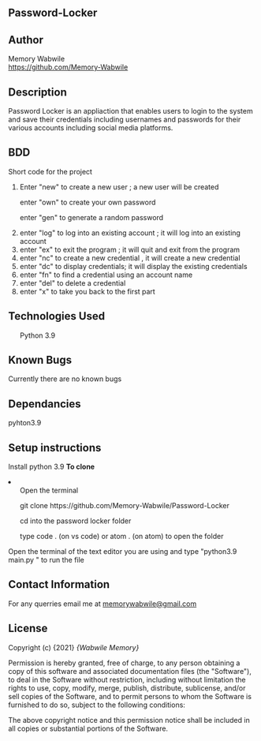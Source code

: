 ## Password-Locker

## Author
Memory Wabwile<br>
 https://github.com/Memory-Wabwile

## Description
Password Locker is an appliaction that enables users to login to the system and save their credentials including usernames and passwords for their various accounts including social media platforms.

## BDD

Short code for the project

1. Enter "new" to create a new user ; a new user will be created </br>

<ul>enter "own" to create your own password</ul>
<ul>enter "gen" to generate a random password</ul>

2. enter "log" to log into an existing account ; it will log into an existing account</br>
3. enter "ex" to exit the program ; it will quit and exit from the program</br>
4. enter "nc" to create a new credential , it will create a new credential</br>
5. enter "dc" to display credentials; it will display the existing credentials<br>
6. enter "fn" to find a credential using an account name<br>
7. enter "del" to delete a credential
8. enter "x" to take you back to the first part

## Technologies Used
<ul>Python 3.9</ul>

## Known Bugs
Currently there are no known bugs

## Dependancies
pyhton3.9 

## Setup instructions

Install python 3.9
<strong>To clone</strong>
<li>
<ul>Open the terminal</ul>
<ul> git clone https://github.com/Memory-Wabwile/Password-Locker</ul>
<ul>cd into the password locker folder</ul>
<ul>type code . (on vs code) or atom . (on atom) to open the folder</ul>
</li>
Open the terminal of the text editor you are using and type "python3.9 main.py " to run the file</br>


## Contact Information
For any querries email me at memorywabwile@gmail.com

## License
Copyright (c) {2021} *{Wabwile Memory}*

Permission is hereby granted, free of charge, to any person obtaining a copy
of this software and associated documentation files (the "Software"), to deal
in the Software without restriction, including without limitation the rights
to use, copy, modify, merge, publish, distribute, sublicense, and/or sell
copies of the Software, and to permit persons to whom the Software is
furnished to do so, subject to the following conditions:

The above copyright notice and this permission notice shall be included in all
copies or substantial portions of the Software.